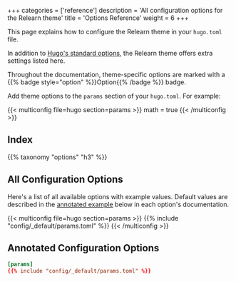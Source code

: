 +++
categories = ['reference']
description = 'All configuration options for the Relearn theme'
title = 'Options Reference'
weight = 6
+++

This page explains how to configure the Relearn theme in your `hugo.toml` file.

In addition to [Hugo's standard options](https://gohugo.io/getting-started/configuration/#all-configuration-settings), the Relearn theme offers extra settings listed here.

Throughout the documentation, theme-specific options are marked with a {{% badge style="option" %}}Option{{% /badge %}} badge.

Add theme options to the `params` section of your `hugo.toml`. For example:

{{< multiconfig file=hugo section=params >}}
math = true
{{< /multiconfig >}}

## Index

{{% taxonomy "options" "h3" %}}

## All Configuration Options

Here's a list of all available options with example values. Default values are described in the [annotated example](#annotated-configuration-options) below in each option's documentation.

{{< multiconfig file=hugo section=params >}}
{{% include "config/_default/params.toml" %}}
{{< /multiconfig >}}

## Annotated Configuration Options

````toml {title="hugo.toml"}
[params]
{{% include "config/_default/params.toml" %}}
````
